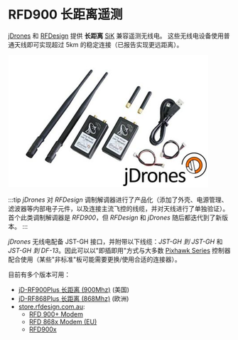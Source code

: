 # RFD900 长距离遥测

[jDrones](http://store.jDrones.com) 和 [RFDesign](http://rfdesign.com.au/) 提供 **长距离** [SiK](../telemetry/sik_radio.md) 兼容遥测无线电。
这些无线电设备使用普通天线即可实现超过 5km 的稳定连接（已报告实现更远距离）。

![jDrones 长距离遥测](../../assets/hardware/telemetry/jdrones_long_range_uav_telemetry_rf900set02_2.jpg)

:::tip
_jDrones_ 对 _RFDesign_ 调制解调器进行了产品化（添加了外壳、电源管理、滤波器等内部电子元件，以及连接主流飞控的线缆，并对天线进行了单独验证）。
首个此类调制解调器是 _RFD900_，但 _RFDesign_ 和 _jDrones_ 随后都迭代到了新版本。
:::

_jDrones_ 无线电配备 JST-GH 接口，并附带以下线缆：_JST-GH 到 JST-GH_ 和 _JST-GH 到 DF-13_。因此可以以"即插即用"方式与大多数 [Pixhawk Series](../flight_controller/pixhawk_series.md) 控制器配合使用（某些"非标准"板可能需要更换/使用合适的连接器）。

目前有多个版本可用：

- [jD-RF900Plus 长距离 (900Mhz)](http://store.jdrones.com/jD_RD900Plus_Telemetry_Bundle_p/rf900set02.htm) (美国)
- [jD-RF868Plus 长距离 (868Mhz)](http://store.jdrones.com/jD_RD868Plus_Telemetry_Bundle_p/rf868set02.htm) (欧洲)
- [store.rfdesign.com.au](https://store.rfdesign.com.au/radio-modems/):
  - [RFD 900+ Modem](https://store.rfdesign.com.au/rfd-900p-modem/)
  - [RFD 868x Modem (EU)](https://store.rfdesign.com.au/rfd868x-eu-hs-8517-62-00-90/)
  - [RFD900x](https://store.rfdesign.com.au/rfd-900x-modem-hs-8517-62-00-90/)